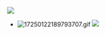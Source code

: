 ![](https://media4.giphy.com/media/v1.Y2lkPTc5MGI3NjExa2RxYXpsYXY4eHo5Z2o0aGJuM3g5bG9hdmIzZHc1ZmswaHRubHR3cCZlcD12MV9pbnRlcm5hbF9naWZfYnlfaWQmY3Q9cw/2KS5F4kpFSzMgXDgVf/giphy.gif)

- ![17250122189793707.gif](https://i.postimg.cc/FR8wF7MJ/17250122189793707.gif) ![](https://fontmeme.com/permalink/240906/2f3c8d18c7411e82728b9709e2f56b49.png)
